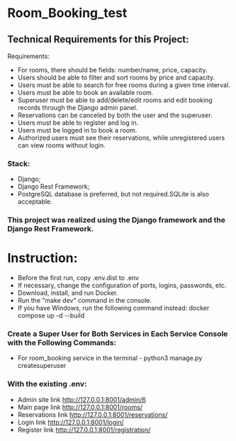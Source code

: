 # Room_Booking_test

## Technical Requirements for this Project:
Requirements:
* For rooms, there should be fields: number/name, price, capacity.
* Users should be able to filter and sort rooms by price and capacity.
* Users must be able to search for free rooms during a given time interval.
* Users must be able to book an available room.
* Superuser must be able to add/delete/edit rooms and edit booking records through the Django admin panel.
* Reservations can be canceled by both the user and the superuser.
* Users must be able to register and log in.
* Users must be logged in to book a room.
* Authorized users must see their reservations, while unregistered users can view rooms without login.
### Stack:
* Django;
* Django Rest Framework;
* PostgreSQL database is preferred, but not required.SQLite is also acceptable.



### This project was realized using the Django framework and the Django Rest Framework.

# Instruction:

* Before the first run, copy .env.dist to .env
* If necessary, change the configuration of ports, logins, passwords, etc.
* Download, install, and run Docker.
* Run the "make dev" command in the console.
* If you have Windows, run the following command instead: docker compose up -d --build

### Create a Super User for Both Services in Each Service Console with the Following Commands:

* For room_booking service in the terminal - python3 manage.py createsuperuser


### With the existing .env:

* Admin site link http://127.0.0.1:8001/admin/6
* Main page link http://127.0.0.1:8001/rooms/
* Reservations link http://127.0.0.1:8001/reservations/
* Login link http://127.0.0.1:8001/login/
* Register link http://127.0.0.1:8001/registration/

